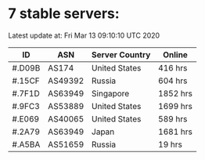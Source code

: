 # 7 stable servers:

Latest update at: Fri Mar 13 09:10:10 UTC 2020

| ID | ASN | Server Country | Online |
| -- | --- | -------------- | ------ |
| #.D09B | AS174 | United States | 416 hrs |
| #.15CF | AS49392 | Russia | 604 hrs |
| #.7F1D | AS63949 | Singapore | 1852 hrs |
| #.9FC3 | AS53889 | United States | 1699 hrs |
| #.E069 | AS40065 | United States | 589 hrs |
| #.2A79 | AS63949 | Japan | 1681 hrs |
| #.A5BA | AS51659 | Russia | 19 hrs |

